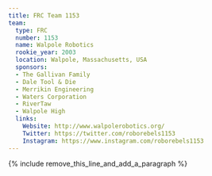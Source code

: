```yaml
---
title: FRC Team 1153
team:
  type: FRC
  number: 1153
  name: Walpole Robotics
  rookie_year: 2003
  location: Walpole, Massachusetts, USA
  sponsors:
  - The Gallivan Family
  - Dale Tool & Die
  - Merrikin Engineering
  - Waters Corporation
  - RiverTaw
  - Walpole High
  links:
    Website: http://www.walpolerobotics.org/
    Twitter: https://twitter.com/roborebels1153
    Instagram: https://www.instagram.com/roborebels1153
---
```


{% include remove_this_line_and_add_a_paragraph %}